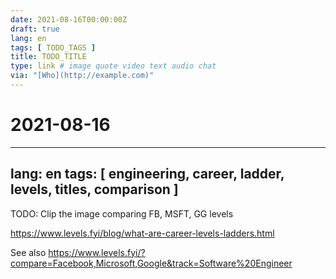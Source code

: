 ```yaml
---
date: 2021-08-16T00:00:00Z
draft: true
lang: en
tags: [ TODO_TAGS ]
title: TODO_TITLE
type: link # image quote video text audio chat
via: "[Who](http://example.com)"
---
```

# 2021-08-16




---
lang: en
tags: [ engineering, career, ladder, levels, titles, comparison ]
---


TODO: Clip the image comparing FB, MSFT, GG levels


<https://www.levels.fyi/blog/what-are-career-levels-ladders.html>

See also
<https://www.levels.fyi/?compare=Facebook,Microsoft,Google&track=Software%20Engineer>

